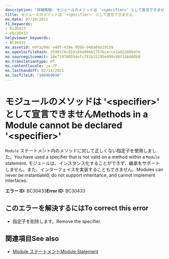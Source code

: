 ```yaml
---
description: "詳細情報: モジュールのメソッドは '<specifier>' として宣言できません"
title: モジュールのメソッドは '<specifier>' として宣言できません
ms.date: 07/20/2015
f1_keywords:
- bc30433
- vbc30433
helpviewer_keywords:
- BC30433
ms.assetid: e9fa204c-a40f-439e-95bb-048a89a19159
ms.openlocfilehash: 2590378c824189a986b17576cecce1a02280b4fe
ms.sourcegitcommit: 10e719780594efc781b15295e499c66f316068b8
ms.translationtype: HT
ms.contentlocale: ja-JP
ms.lasthandoff: 02/14/2021
ms.locfileid: "100469696"
---
```

# <a name="methods-in-a-module-cannot-be-declared-specifier"></a><span data-ttu-id="04ef2-103">モジュールのメソッドは '\<specifier>' として宣言できません</span><span class="sxs-lookup"><span data-stu-id="04ef2-103">Methods in a Module cannot be declared '\<specifier>'</span></span>

<span data-ttu-id="04ef2-104">`Module` ステートメント内のメソッドに対して正しくない指定子を使用しました。</span><span class="sxs-lookup"><span data-stu-id="04ef2-104">You have used a specifier that is not valid on a method within a `Module` statement.</span></span> <span data-ttu-id="04ef2-105">モジュールは、インスタンス化することができず、継承をサポートしません。また、インターフェイスを実装することもできません。</span><span class="sxs-lookup"><span data-stu-id="04ef2-105">Modules can never be instantiated, do not support inheritance, and cannot implement interfaces.</span></span>  
  
 <span data-ttu-id="04ef2-106">**エラー ID:** BC30433</span><span class="sxs-lookup"><span data-stu-id="04ef2-106">**Error ID:** BC30433</span></span>  
  
## <a name="to-correct-this-error"></a><span data-ttu-id="04ef2-107">このエラーを解決するには</span><span class="sxs-lookup"><span data-stu-id="04ef2-107">To correct this error</span></span>  
  
- <span data-ttu-id="04ef2-108">指定子を削除します。</span><span class="sxs-lookup"><span data-stu-id="04ef2-108">Remove the specifier.</span></span>  
  
## <a name="see-also"></a><span data-ttu-id="04ef2-109">関連項目</span><span class="sxs-lookup"><span data-stu-id="04ef2-109">See also</span></span>

- [<span data-ttu-id="04ef2-110">Module ステートメント</span><span class="sxs-lookup"><span data-stu-id="04ef2-110">Module Statement</span></span>](../language-reference/statements/module-statement.md)
